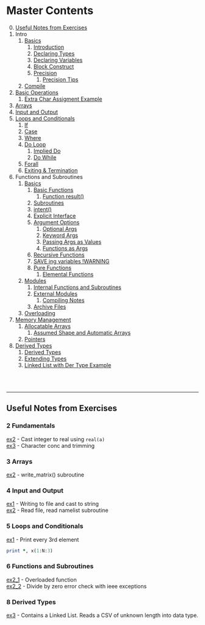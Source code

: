 # Master Contents

0. [Useful Notes from Exercises](#1)
1. Intro
    1. [Basics](./1_0_Basics.md)
        1. [Introduction](./1_0_Basics.md#1)
        2. [Declaring Types](./1_0_Basics.md#2)
        3. [Declaring Variables](./1_0_Basics.md#3)
        4. [Block Construct](./1_0_Basics.md#4)
        5. [Precision](./1_0_Basics.md#5)
            1. [Precision Tips](./1_0_Basics.md#51)
    2. [Compile](./1_1_Compile.md)
2. [Basic Operations](./2_0_Basic_Operations.md)
    1. [Extra Char Assigment Example](./2_1_Char_Assign_Ex.md)
3. [Arrays](./3_Arrays.md)
4. [Input and Output](./4_Input_Output.md)
5. [Loops and Conditionals](./5_Loops_and_Conds.md)
    1. [If](./5_Loops_and_Conds.md#1)
    2. [Case](./5_Loops_and_Conds.md#2)
    3. [Where](./5_Loops_and_Conds.md#3)
    4. [Do Loop](./5_Loops_and_Conds.md#4)
        1. [Implied Do](./5_Loops_and_Conds.md#41)
        2. [Do While](./5_Loops_and_Conds.md#42)
    5. [Forall](./5_Loops_and_Conds.md#5)
    6. [Exiting & Termination](./5_Loops_and_Conds.md#6)
6. Functions and Subroutines
    1. [Basics](./6_0_Functions_Subroutines.md)
        1. [Basic Functions](./6_0_Functions_Subroutines.md#1)
            1. [Function result()](./6_0_Functions_Subroutines.md#11)
        2. [Subroutines](./6_0_Functions_Subroutines.md#2)
        3. [intent()](./6_0_Functions_Subroutines.md#3)
        4. [Explicit Interface](./6_0_Functions_Subroutines.md#4)
        5. [Argument Options](./6_0_Functions_Subroutines.md#5)
            1. [Optional Args](./6_0_Functions_Subroutines.md#51)
            2. [Keyword Args](./6_0_Functions_Subroutines.md#52)
            3. [Passing Args as Values](./6_0_Functions_Subroutines.md#53)
            4. [Functions as Args](./6_0_Functions_Subroutines.md#54)
        6. [Recursive Functions](./6_0_Functions_Subroutines.md#6)
        7. [SAVE ing variables !WARNING](./6_0_Functions_Subroutines.md#7)
        8. [Pure Functions](./6_0_Functions_Subroutines.md#8)
            1. [Elemental Functions](./6_0_Functions_Subroutines.md#81)
    2. [Modules](./6_1_Modules.md)
        1. [Internal Functions and Subroutines](./6_1_Modules.md#1)
        2. [External Modules](./6_1_Modules.md#2)
            1. [Compiling Notes](./6_1_Modules.md#21)
        3. [Archive Files](./6_1_Modules.md#3)
    3. [Overloading](./6_2_Func_Overloading.md)
7. [Memory Management](./7_Memory_Management.md)
    1. [Allocatable Arrays](./7_Memory_Management.md#1)
        1. [Assumed Shape and Automatic Arrays](./7_Memory_Management.md#11)
    2. [Pointers](./7_Memory_Management.md#2)
8. [Derived Types](./8_Derived_Types.md)
    1. [Derived Types](./8_Derived_Types.md#1)
    2. [Extending Types](./8_Derived_Types.md#2)
    3. [Linked List with Der Type Example](../8_Derived_Types/Exercise3/ex3.f90)

<br></br>

---
<a name="1"></a>
## Useful Notes from Exercises

### 2 Fundamentals
   
[ex2](../2_Fundamentals/ex2.f90) - Cast integer to real using `real(a)`        
[ex3](../2_Fundamentals/ex3.f90) - Character conc and trimming

### 3 Arrays

[ex2](../3_Arrays/ex2.f90) - write_matrix() subroutine

### 4 Input and Output

[ex1](../4_Input_and_Output/ex1.f90) - Writing to file and cast to string           
[ex2](../4_Input_and_Output/ex2.f90) - Read file, read namelist subroutine

### 5 Loops and Conditionals

[ex1](../5_Loops_and_Conds/Exercise1/ex1.f90) - Print every 3rd element
````fortran
print *, x(1:N:3)
````

### 6 Functions and Subroutines

[ex2_1](../6_Functions_Subroutines/Exercise2/Part1/ex2_1.f90) - Overloaded function      
[ex2_2](../6_Functions_Subroutines/Exercise2/Part2/ex2_2.f90) - Divide by zero error check with ieee exceptions

### 8 Derived Types

[ex3](../8_Derived_Types/Exercise3/ex3.f90) - Contains a Linked List. Reads a CSV of unknown length into data type.